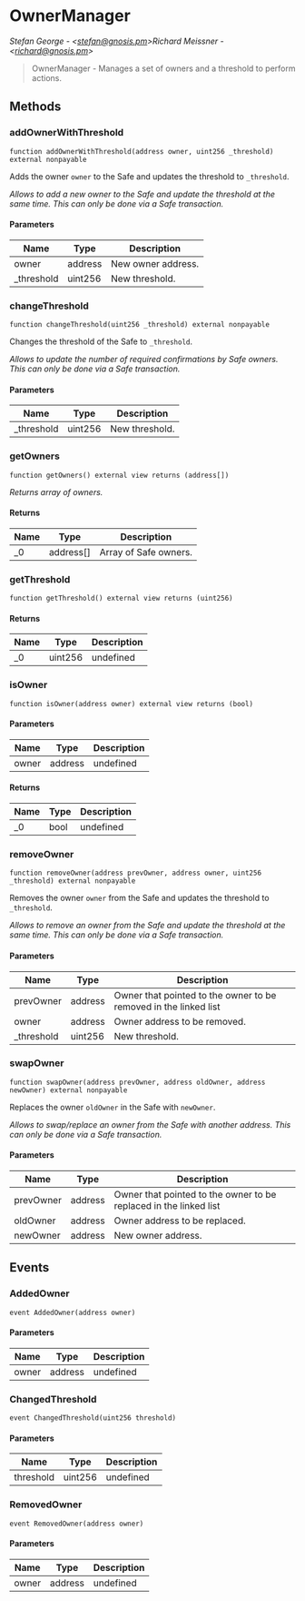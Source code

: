 # OwnerManager

*Stefan George - &lt;stefan@gnosis.pm&gt;Richard Meissner - &lt;richard@gnosis.pm&gt;*

> OwnerManager - Manages a set of owners and a threshold to perform actions.





## Methods

### addOwnerWithThreshold

```solidity
function addOwnerWithThreshold(address owner, uint256 _threshold) external nonpayable
```

Adds the owner `owner` to the Safe and updates the threshold to `_threshold`.

*Allows to add a new owner to the Safe and update the threshold at the same time.      This can only be done via a Safe transaction.*

#### Parameters

| Name | Type | Description |
|---|---|---|
| owner | address | New owner address. |
| _threshold | uint256 | New threshold. |

### changeThreshold

```solidity
function changeThreshold(uint256 _threshold) external nonpayable
```

Changes the threshold of the Safe to `_threshold`.

*Allows to update the number of required confirmations by Safe owners.      This can only be done via a Safe transaction.*

#### Parameters

| Name | Type | Description |
|---|---|---|
| _threshold | uint256 | New threshold. |

### getOwners

```solidity
function getOwners() external view returns (address[])
```



*Returns array of owners.*


#### Returns

| Name | Type | Description |
|---|---|---|
| _0 | address[] | Array of Safe owners. |

### getThreshold

```solidity
function getThreshold() external view returns (uint256)
```






#### Returns

| Name | Type | Description |
|---|---|---|
| _0 | uint256 | undefined |

### isOwner

```solidity
function isOwner(address owner) external view returns (bool)
```





#### Parameters

| Name | Type | Description |
|---|---|---|
| owner | address | undefined |

#### Returns

| Name | Type | Description |
|---|---|---|
| _0 | bool | undefined |

### removeOwner

```solidity
function removeOwner(address prevOwner, address owner, uint256 _threshold) external nonpayable
```

Removes the owner `owner` from the Safe and updates the threshold to `_threshold`.

*Allows to remove an owner from the Safe and update the threshold at the same time.      This can only be done via a Safe transaction.*

#### Parameters

| Name | Type | Description |
|---|---|---|
| prevOwner | address | Owner that pointed to the owner to be removed in the linked list |
| owner | address | Owner address to be removed. |
| _threshold | uint256 | New threshold. |

### swapOwner

```solidity
function swapOwner(address prevOwner, address oldOwner, address newOwner) external nonpayable
```

Replaces the owner `oldOwner` in the Safe with `newOwner`.

*Allows to swap/replace an owner from the Safe with another address.      This can only be done via a Safe transaction.*

#### Parameters

| Name | Type | Description |
|---|---|---|
| prevOwner | address | Owner that pointed to the owner to be replaced in the linked list |
| oldOwner | address | Owner address to be replaced. |
| newOwner | address | New owner address. |



## Events

### AddedOwner

```solidity
event AddedOwner(address owner)
```





#### Parameters

| Name | Type | Description |
|---|---|---|
| owner  | address | undefined |

### ChangedThreshold

```solidity
event ChangedThreshold(uint256 threshold)
```





#### Parameters

| Name | Type | Description |
|---|---|---|
| threshold  | uint256 | undefined |

### RemovedOwner

```solidity
event RemovedOwner(address owner)
```





#### Parameters

| Name | Type | Description |
|---|---|---|
| owner  | address | undefined |



